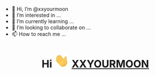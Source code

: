 - 👋 Hi, I’m @xxyourmoon
- 👀 I’m interested in ...
- 🌱 I’m currently learning ...
- 💞️ I’m looking to collaborate on ...
- 📫 How to reach me ...

<!---
xxyourmoon/xxyourmoon is a ✨ special ✨ repository because its `README.md` (this file) appears on your GitHub profile.
You can click the Preview link to take a look at your changes.
--->
<h1 align="center">Hi <img src="https://raw.githubusercontent.com/ABSphreak/ABSphreak/master/gifs/Hi.gif" width="40px" />
<a href="https://github.com/xxyourmoon">XXYOURMOON</a></h1><!-- 👋 -->
